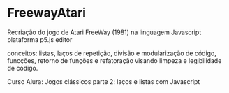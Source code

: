 # FreewayAtari
Recriação do jogo de Atari FreeWay (1981) na linguagem Javascript
plataforma p5.js editor

conceitos: listas, laços de repetição, divisão e modularização de código, funcções, retorno de funções e refatoração visando limpeza e legibilidade de código.

Curso Alura: Jogos clássicos parte 2: laços e listas com Javascript
